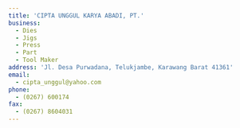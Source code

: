 ```yaml
---
title: 'CIPTA UNGGUL KARYA ABADI, PT.'
business:
  - Dies
  - Jigs
  - Press
  - Part
  - Tool Maker
address: 'Jl. Desa Purwadana, Telukjambe, Karawang Barat 41361'
email:
  - cipta_unggul@yahoo.com
phone:
  - (0267) 600174
fax:
  - (0267) 8604031
---
```

